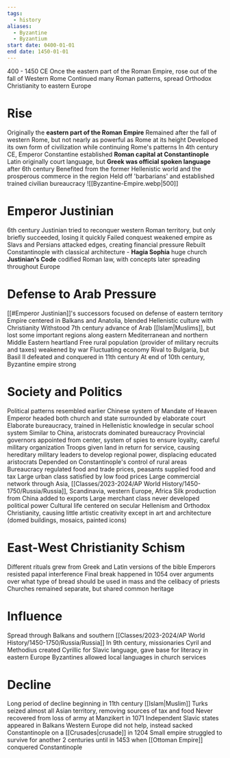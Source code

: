 ```yaml
---
tags:
  - history
aliases:
  - Byzantine
  - Byzantium
start date: 0400-01-01
end date: 1450-01-01
---
```

400 - 1450 CE
Once the eastern part of the Roman Empire, rose out of the fall of Western Rome
Continued many Roman patterns, spread Orthodox Christianity to eastern Europe
# Rise
Originally the **eastern part of the Roman Empire**
Remained after the fall of western Rome, but not nearly as powerful as Rome at its height
Developed its own form of civilization while continuing Rome's patterns
In 4th century CE, Emperor Constantine established **Roman capital at Constantinople**
Latin originally court language, but **Greek was official spoken language** after 6th century
Benefited from the former Hellenistic world and the prosperous commerce in the region
Held off 'barbarians' and established trained civilian bureaucracy
![[Byzantine-Empire.webp|500]]
# Emperor Justinian
6th century
Justinian tried to reconquer western Roman territory, but only briefly succeeded, losing it quickly
Failed conquest weakened empire as Slavs and Persians attacked edges, creating financial pressure
Rebuilt Constantinople with classical architecture - **Hagia Sophia** huge church
**Justinian's Code** codified Roman law, with concepts later spreading throughout Europe
# Defense to Arab Pressure
[[#Emperor Justinian]]'s successors focused on defense of eastern territory
Empire centered in Balkans and Anatolia, blended Hellenistic culture with Christianity
Withstood 7th century advance of Arab [[Islam|Muslims]], but lost some important regions along eastern Mediterranean and northern Middle Eastern heartland
Free rural population (provider of military recruits and taxes) weakened by war
Fluctuating economy
Rival to Bulgaria, but Basil II defeated and conquered in 11th century
At end of 10th century, Byzantine empire strong
# Society and Politics
Political patterns resembled earlier Chinese system of Mandate of Heaven
Emperor headed both church and state surrounded by elaborate court
Elaborate bureaucracy, trained in Hellenistic knowledge in secular school system
Similar to China, aristocrats dominated bureaucracy
Provincial governors appointed from center, system of spies to ensure loyalty, careful military organization
Troops given land in return for service, causing hereditary military leaders to develop regional power, displacing educated aristocrats
Depended on Constantinople's control of rural areas
Bureaucracy regulated food and trade prices, peasants supplied food and tax
Large urban class satisfied by low food prices
Large commercial network through Asia, [[Classes/2023-2024/AP World History/1450-1750/Russia/Russia]], Scandinavia, western Europe, Africa
Silk production from China added to exports
Large merchant class never developed political power
Cultural life centered on secular Hellenism and Orthodox Christianity, causing little artistic creativity except in art and architecture (domed buildings, mosaics, painted icons)
# East-West Christianity Schism
Different rituals grew from Greek and Latin versions of the bible
Emperors resisted papal interference
Final break happened in 1054 over arguments over what type of bread should be used in mass and the celibacy of priests
Churches remained separate, but shared common heritage
# Influence
Spread through Balkans and southern [[Classes/2023-2024/AP World History/1450-1750/Russia/Russia]]
In 9th century, missionaries Cyril and Methodius created Cyrillic for Slavic language, gave base for literacy in eastern Europe
Byzantines allowed local languages in church services
# Decline
Long period of decline beginning in 11th century
[[Islam|Muslim]] Turks seized almost all Asian territory, removing sources of tax and food
Never recovered from loss of army at Manzikert in 1071
Independent Slavic states appeared in Balkans
Western Europe did not help, instead sacked Constantinople on a [[Crusades|crusade]] in 1204
Small empire struggled to survive for another 2 centuries until in 1453 when [[Ottoman Empire]] conquered Constantinople